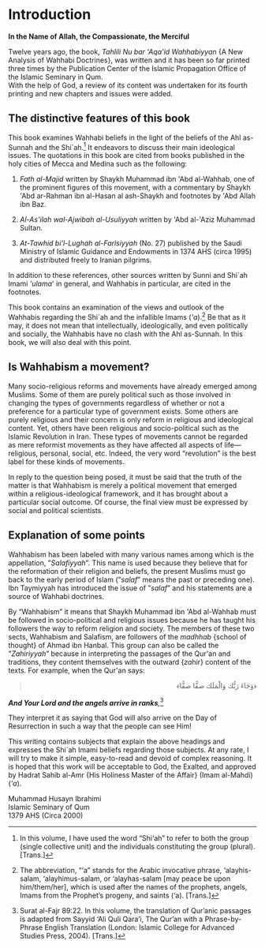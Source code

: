 Introduction
============

**In the Name of Allah, the Compassionate, the Merciful**

Twelve years ago, the book, *Tahlili Nu bar 'Aqa'id Wahhabiyyan* {A New
Analysis of Wahhabi Doctrines}, was written and it has been so far
printed three times by the Publication Center of the Islamic Propagation
Office of the Islamic Seminary in Qum.  
 With the help of God, a review of its content was undertaken for its
fourth printing and new chapters and issues were added.

The distinctive features of this book
-------------------------------------

This book examines Wahhabi beliefs in the light of the beliefs of the
Ahl as-Sunnah and the Shi\`ah.[^1] It endeavors to discuss their main
ideological issues. The quotations in this book are cited from books
published in the holy cities of Mecca and Medina such as the following:

1. *Fath al-Majid* written by Shaykh Muhammad ibn 'Abd al-Wahhab, one of
the prominent figures of this movement, with a commentary by Shaykh 'Abd
ar-Rahman ibn al-Hasan al ash-Shaykh and footnotes by 'Abd Allah ibn
Baz.

2. *Al-As'ilah wal-Ajwibah al-Usuliyyah* written by 'Abd al-'Aziz
Muhammad Sultan.

3. *At-Tawhid bi'l-Lughah al-Farisiyyah* (No. 27) published by the Saudi
Ministry of Islamic Guidance and Endowments in 1374 AHS (circa 1995) and
distributed freely to Iranian pilgrims.

In addition to these references, other sources written by Sunni and
Shi\`ah Imami *'ulama*' in general, and Wahhabis in particular, are
cited in the footnotes.

This book contains an examination of the views and outlook of the
Wahhabis regarding the Shi\`ah and the infallible Imams (*'a*).[^2] Be
that as it may, it does not mean that intellectually, ideologically, and
even politically and socially, the Wahhabis have no clash with the Ahl
as-Sunnah. In this book, we will also deal with this point.

Is Wahhabism a movement?
------------------------

Many socio-religious reforms and movements have already emerged among
Muslims. Some of them are purely political such as those involved in
changing the types of governments regardless of whether or not a
preference for a particular type of government exists. Some others are
purely religious and their concern is only reform in religious and
ideological content. Yet, others have been religious and socio-political
such as the Islamic Revolution in Iran. These types of movements cannot
be regarded as mere reformist movements as they have affected all
aspects of life—religious, personal, social, etc. Indeed, the very word
“revolution” is the best label for these kinds of movements.

In reply to the question being posed, it must be said that the truth of
the matter is that Wahhabism is merely a political movement that emerged
within a religious-ideological framework, and it has brought about a
particular social outcome. Of course, the final view must be expressed
by social and political scientists.

Explanation of some points
--------------------------

Wahhabism has been labeled with many various names among which is the
appellation, ”*Salafiyyah*”. This name is used because they believe that
for the reformation of their religion and beliefs, the present Muslims
must go back to the early period of Islam (”*salaf*” means the past or
preceding one). Ibn Taymiyyah has introduced the issue of ”*salaf*” and
his statements are a source of Wahhabi doctrines.

By “Wahhabism” it means that Shaykh Muhammad ibn 'Abd al-Wahhab must be
followed in socio-political and religious issues because he has taught
his followers the way to reform religion and society. The members of
these two sects, Wahhabism and Salafism, are followers of the *madhhab*
{school of thought} of Ahmad ibn Hanbal. This group can also be called
the ”*Zahiriyyah*” because in interpreting the passages of the Qur'an
and traditions, they content themselves with the outward {*za*hir}
content of the texts. For example, when the Qur'an says:

<blockquote dir="rtl">
  <p>
﴿وَجَاءَ رَبُّك وَالْمَلَك صفًّا صفًّا﴾
  </p>
</blockquote>

***And Your Lord and the angels arrive in ranks**,*[^3]

They interpret it as saying that God will also arrive on the Day of
Resurrection in such a way that the people can see Him!

This writing contains subjects that explain the above headings and
expresses the Shi\`ah Imami beliefs regarding those subjects. At any
rate, I will try to make it simple, easy-to-read and devoid of complex
reasoning. It is hoped that this work will be acceptable to God, the
Exalted, and approved by Hadrat Sahib al-Amr {His Holiness Master of the
Affair} (Imam al-Mahdi) (*'a*).

Muhammad Husayn Ibrahimi  
 Islamic Seminary of Qum  
 1379 AHS (Circa 2000)

[^1]: In this volume, I have used the word “Shi‘ah” to refer to both the
group (single collective unit) and the individuals constituting the
group (plural). [Trans.]

[^2]: The abbreviation, “‘a” stands for the Arabic invocative phrase,
‘alayhis-salam, ‘alayhimus-salam, or ‘alayhas-salam [may peace be upon
him/them/her], which is used after the names of the prophets, angels,
Imams from the Prophet’s progeny, and saints (‘a). [Trans.]

[^3]: Surat al-Fajr 89:22. In this volume, the translation of Qur’anic
passages is adapted from Sayyid ‘Ali Quli Qara’i, The Qur’an with a
Phrase-by-Phrase English Translation (London: Islamic College for
Advanced Studies Press, 2004). [Trans.]



